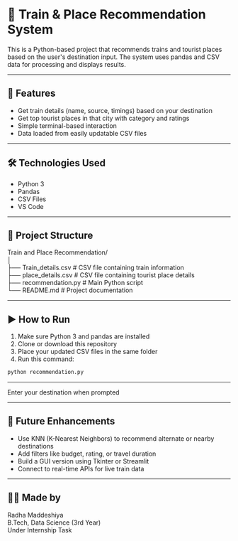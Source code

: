 # 🚉 Train & Place Recommendation System

This is a Python-based project that recommends trains and tourist places based on the user's destination input. The system uses pandas and CSV data for processing and displays results.

---

## 📌 Features

- Get train details (name, source, timings) based on your destination
- Get top tourist places in that city with category and ratings
- Simple terminal-based interaction
- Data loaded from easily updatable CSV files

---

## 🛠️ Technologies Used

- Python 3
- Pandas
- CSV Files
- VS Code

---

## 📂 Project Structure
Train and Place Recommendation/  
│  
├── Train_details.csv  # CSV file containing train information  
├── place_details.csv  # CSV file containing tourist place details  
├── recommendation.py  # Main Python script  
└── README.md          # Project documentation  

---

## ▶️ How to Run

1. Make sure Python 3 and pandas are installed  
2. Clone or download this repository  
3. Place your updated CSV files in the same folder  
4. Run this command:

```bash
python recommendation.py
```

---

Enter your destination when prompted

---

## 🔮 Future Enhancements

- Use KNN (K-Nearest Neighbors) to recommend alternate or nearby destinations  
- Add filters like budget, rating, or travel duration  
- Build a GUI version using Tkinter or Streamlit  
- Connect to real-time APIs for live train data  

---

## 🙋‍♀️ Made by  
Radha Maddeshiya  
B.Tech, Data Science (3rd Year)  
Under Internship Task
